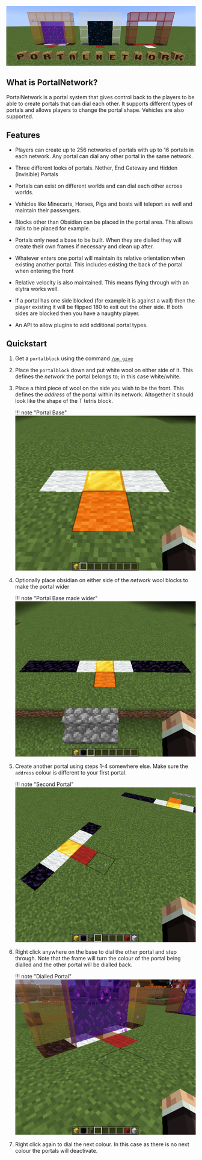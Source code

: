 ![Logo](img/title.png)

## What is PortalNetwork?

PortalNetwork is a portal system that gives control back to the players to be able to create portals that can dial each other. It supports different types of portals and allows players to change the portal shape.  Vehicles are also supported.

## Features

* Players can create up to 256 networks of portals with up to 16 portals in each network.  Any portal can dial any other portal in the same network.

* Three different looks of portals.  Nether, End Gateway and Hidden (Invisible) Portals

* Portals can exist on different worlds and can dial each other across worlds.

* Vehicles like Minecarts, Horses, Pigs and boats will teleport as well and maintain their passengers.

* Blocks other than Obsidian can be placed in the portal area. This allows rails to be placed for example.

* Portals only need a base to be built.  When they are dialled they will create their own frames if necessary and clean up after.

* Whatever enters one portal will maintain its relative orientation when existing another portal.  This includes existing the back of the portal when entering the front

* Relative velocity is also maintained. This means flying through with an elytra works well.

* If a portal has one side blocked (for example it is against a wall) then the player existing it will be flipped 180 to exit out the other side. If both sides are blocked then you have a naughty player.

* An API to allow plugins to add additional portal types.


## Quickstart

1. Get a `portalblock` using the command [`/pn give`](./permissions_and_commands/#give)

2. Place the `portalblock` down and put white wool on either side of it. This defines the *network* the portal belongs to; in this case white/white.

3. Place a third piece of wool on the side you wish to be the front. This defines the *address* of the portal within its network.  Altogether it should look like the shape of the T tetris block.

    !!! note "Portal Base"
        ![Portal Base](img/portal-qs-base.png)

4. Optionally place obsidian on either side of the *network* wool blocks to make the portal wider

    !!! note "Portal Base made wider"
        ![Portal Base made wider](img/portal-qs-wide.png)

5. Create another portal using steps 1-4 somewhere else. Make sure the `address` colour is different to your first portal.

    !!! note "Second Portal"
        ![Second Portal](img/portal-qs-second.png)

6. Right click anywhere on the base to dial the other portal and step through.  Note that the frame will turn the colour of the portal being dialled and the other portal will be dialled back.

    !!! note "Dialled Portal"
        ![Dialled Portal](img/portal-qs-dial.png)

7. Right click again to dial the next colour. In this case as there is no next colour the portals will deactivate.
